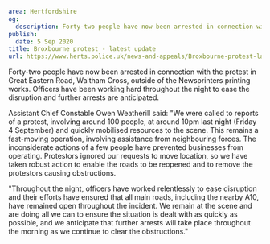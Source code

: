 ```yaml
area: Hertfordshire
og:
  description: Forty-two people have now been arrested in connection with the protest in Great Eastern Road, Waltham Cross.
publish:
  date: 5 Sep 2020
title: Broxbourne protest - latest update
url: https://www.herts.police.uk/news-and-appeals/Broxbourne-protest-latest-update
```

Forty-two people have now been arrested in connection with the protest in Great Eastern Road, Waltham Cross, outside of the Newsprinters printing works. Officers have been working hard throughout the night to ease the disruption and further arrests are anticipated.

Assistant Chief Constable Owen Weatherill said: "We were called to reports of a protest, involving around 100 people, at around 10pm last night (Friday 4 September) and quickly mobilised resources to the scene. This remains a fast-moving operation, involving assistance from neighbouring forces. The inconsiderate actions of a few people have prevented businesses from operating. Protestors ignored our requests to move location, so we have taken robust action to enable the roads to be reopened and to remove the protestors causing obstructions.

"Throughout the night, officers have worked relentlessly to ease disruption and their efforts have ensured that all main roads, including the nearby A10, have remained open throughout the incident. We remain at the scene and are doing all we can to ensure the situation is dealt with as quickly as possible, and we anticipate that further arrests will take place throughout the morning as we continue to clear the obstructions."
